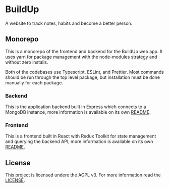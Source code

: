 # BuildUp

A website to track notes, habits and become a better person.

## Monorepo

This is a monorepo of the frontend and backend for the BuildUp web app. It uses yarn for package management with the node-modules strategy and without zero installs.

Both of the codebases use Typescript, ESLint, and Prettier. Most commands should be run through the top level package, but installation must be done manually for each package.

### Backend

This is the application backend built in Express which connects to a MongoDB instance, more information is available on its own [README](./backend/README.md).

### Frontend

This is a frontend built in React with Redux Toolkit for state management and querying the backend API, more information is available on its own [README](./frontend/README.md).

## License

This project is licensed undere the AGPL v3. For more information read the [LICENSE](LICENSE).
